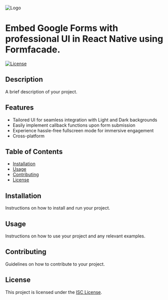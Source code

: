 
![Logo](https://cdn.neartail.com/1FAIpQLScRq0UUyhMrAuRBN39i68JdMoTvq85YCATs394gxuT_K3TU1A/2079056105/image_title/Screenshot%202023-12-28%20at%2012.42.30%20PM.png)


# Embed Google Forms with professional UI in React Native using Formfacade.

[![License](https://img.shields.io/badge/license-ISC-blue.svg)](LICENSE)


## Description

A brief description of your project.


## Features

- Tailored UI for seamless integration with Light and Dark backgrounds
- Easily implement callback functions upon form submission
- Experience hassle-free fullscreen mode for immersive engagement
- Cross-platform 



## Table of Contents

- [Installation](#installation)
- [Usage](#usage)
- [Contributing](#contributing)
- [License](#license)

## Installation

Instructions on how to install and run your project.

## Usage

Instructions on how to use your project and any relevant examples.

## Contributing

Guidelines on how to contribute to your project.

## License

This project is licensed under the [ISC License](LICENSE).
